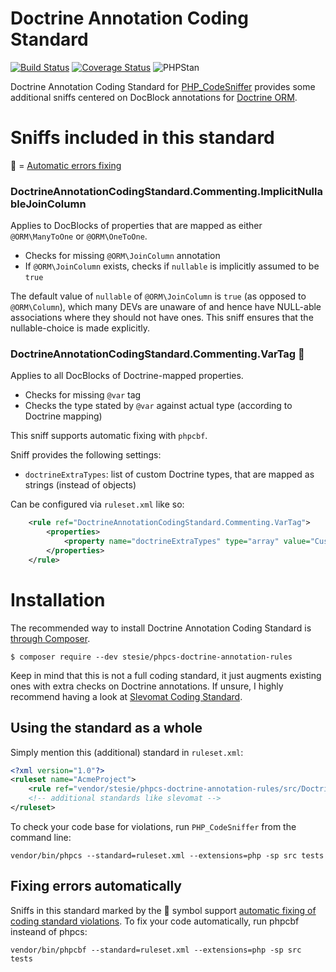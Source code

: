 # Doctrine Annotation Coding Standard

[![Build Status](https://travis-ci.org/stesie/phpcs-doctrine-annotation-rules.svg?branch=master)](https://travis-ci.org/stesie/phpcs-doctrine-annotation-rules)
[![Coverage Status](https://coveralls.io/repos/github/stesie/phpcs-doctrine-annotation-rules/badge.svg?branch=master)](https://coveralls.io/github/stesie/phpcs-doctrine-annotation-rules?branch=master)
![PHPStan](https://img.shields.io/badge/style-level%207-brightgreen.svg?style=flat-square&label=phpstan)

Doctrine Annotation Coding Standard for [PHP_CodeSniffer](https://github.com/squizlabs/PHP_CodeSniffer) provides
some additional sniffs centered on DocBlock annotations for [Doctrine ORM](github.com/doctrine/doctrine2/).

# Sniffs included in this standard

:wrench: = [Automatic errors fixing](#fixing-errors-automatically)

### DoctrineAnnotationCodingStandard.Commenting.ImplicitNullableJoinColumn

Applies to DocBlocks of properties that are mapped as either `@ORM\ManyToOne` or `@ORM\OneToOne`.

* Checks for missing `@ORM\JoinColumn` annotation
* If `@ORM\JoinColumn` exists, checks if `nullable` is implicitly assumed to be `true`

The default value of `nullable` of `@ORM\JoinColumn` is `true` (as opposed to `@ORM\Column`),
which many DEVs are unaware of and hence have NULL-able associations where they should not have ones.
This sniff ensures that the nullable-choice is made explicitly.


### DoctrineAnnotationCodingStandard.Commenting.VarTag :wrench:

Applies to all DocBlocks of Doctrine-mapped properties.

* Checks for missing `@var` tag
* Checks the type stated by `@var` against actual type (according to Doctrine mapping)

This sniff supports automatic fixing with `phpcbf`.

Sniff provides the following settings:

* `doctrineExtraTypes`: list of custom Doctrine types, that are mapped as strings (instead of objects)

Can be configured via `ruleset.xml` like so:

```xml
    <rule ref="DoctrineAnnotationCodingStandard.Commenting.VarTag">
        <properties>
            <property name="doctrineExtraTypes" type="array" value="CustomerType,CompanySizeType" />
        </properties>
    </rule>
```

# Installation

The recommended way to install Doctrine Annotation Coding Standard is [through Composer](http://getcomposer.org).

```console
$ composer require --dev stesie/phpcs-doctrine-annotation-rules
```

Keep in mind that this is not a full coding standard, it just augments existing ones with extra checks
on Doctrine annotations.  If unsure, I highly recommend having a look at
[Slevomat Coding Standard](https://github.com/slevomat/coding-standard/).

## Using the standard as a whole

Simply mention this (additional) standard in `ruleset.xml`:

```xml
<?xml version="1.0"?>
<ruleset name="AcmeProject">
	<rule ref="vendor/stesie/phpcs-doctrine-annotation-rules/src/DoctrineAnnotationCodingStandard/ruleset.xml" />
	<!-- additional standards like slevomat -->
</ruleset>
```

To check your code base for violations, run `PHP_CodeSniffer` from the command line:

```
vendor/bin/phpcs --standard=ruleset.xml --extensions=php -sp src tests
```

## Fixing errors automatically

Sniffs in this standard marked by the :wrench: symbol support 
[automatic fixing of coding standard violations](#fixing-errors-automatically).
To fix your code automatically, run phpcbf insteand of phpcs:

```
vendor/bin/phpcbf --standard=ruleset.xml --extensions=php -sp src tests
```

